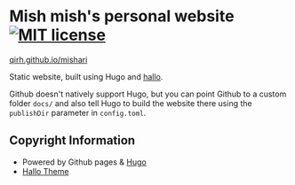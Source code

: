 # Mish mish's personal website [![MIT license](https://img.shields.io/badge/license-MIT-lightgrey.svg)](https://raw.githubusercontent.com/qirh/mishari/master/LICENSE)

[qirh.github.io/mishari](https://qirh.github.io/mishari)

Static website, built using Hugo and [hallo](https://github.com/EmielH/hallo-hugo).

Github doesn't natively support Hugo, but you can point Github to a custom folder `docs/` and also tell Hugo to build the website there using the `publishDir` parameter in `config.toml`.

## Copyright Information
  * Powered by Github pages & [Hugo](https://github.com/gohugoio/hugo)
  * [Hallo Theme](https://github.com/EmielH/hallo-hugo)
